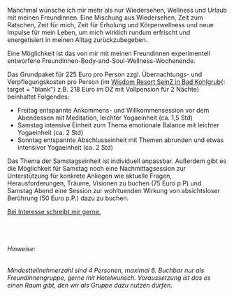 Manchmal wünsche ich mir mehr als nur Wiedersehen, Wellness und Urlaub mit meinen Freundinnen. Eine Mischung aus Wiedersehen, Zeit zum Ratschen, Zeit für mich, Zeit für Erholung und Körperwellness und neue Impulse für mein Leben, um mich wirklich rundum erfrischt und energetisiert in meinen Alltag zurückzubegeben.

Eine Möglichkeit ist das von mir mit meinen Freundinnen experimentell entworfene Freundinnen-Body-and-Soul-Wellness-Wochenende.

Das Grundpaket für 225 Euro pro Person zzgl. Übernachtungs- und Verpflegungskosten pro Person (im [Wisdom Resort SeinZ in Bad Kohlgrub](https://www.seinz.de/){: target = "blank"} z.B. 218 Euro im DZ mit Vollpension für 2 Nächte) beinhaltet Folgendes:
<ul>
  <li style="list-style-type:disc;">Freitag entspannte Ankommens- und Willkommensession vor dem Abendessen mit Meditation, leichter Yogaeinheit (ca. 1,5 Std)</li>
  <li style="list-style-type:disc;">Samstag intensive Einheit zum Thema emotionale Balance mit leichter Yogaeinheit (ca. 2 Std)</li>
  <li style="list-style-type:disc;">Sonntag entspannte Abschlusseinheit mit Themen abrunden und etwas intensiver Yogaeinheit (ca. 2 Std)</li>
</ul>

Das Thema der Samstagseinheit ist individuell anpassbar.
Außerdem gibt es die Möglichkeit für Samstag noch eine Nachmittagsession zur Unterstützung für konkrete Anliegen wie aktuelle Fragen, Herausforderungen, Träume, Visionen zu buchen (75 Euro p.P) und Samstag Abend eine Session zur wohltuenden Wirkung von absichtsloser Berührung (50 Euro p.P.) dazu zu buchen.

<a class="waves-effect waves-light btn-large" href="mailto:{{site.email}}" target="blank">Bei Interesse schreibt mir gerne.</a>

<br><br>
###### *Hinweise:*
*Mindestteilnehmerzahl sind 4 Personen, maximal 6.
Buchbar nur als Freundinnengruppe, gerne mit Hotelwunsch. Voraussetzung ist das es einen Raum gibt, den wir als Gruppe dazu nutzen dürfen.*

